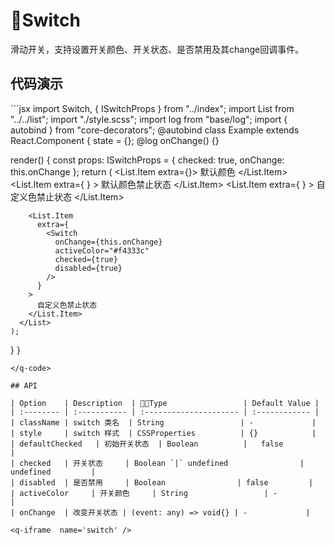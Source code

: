 # Switch <q-qrcode name='switch' />

滑动开关，支持设置开关颜色、开关状态、是否禁用及其change回调事件。

## 代码演示

<q-code>
```jsx
import Switch, { ISwitchProps } from "../index";
import List from "../../list";
import "./style.scss";
import log from "base/log";
import { autobind } from "core-decorators";
@autobind
class Example extends React.Component {
  state = {};
  @log
  onChange() {}

  render() {
    const props: ISwitchProps = {
      checked: true,
      onChange: this.onChange
    };
    return (
      <List>
        <List.Item extra={<Switch onChange={this.onChange} checked={true} />}>
          默认颜色
        </List.Item>
        <List.Item
          extra={
            <Switch onChange={this.onChange} checked={true} disabled={true} />
          }
        >
          默认颜色禁止状态
        </List.Item>
        <List.Item
          extra={
            <Switch onChange={this.onChange} activeColor="#f4333c" checked={true} />
          }
        >
          自定义色禁止状态
        </List.Item>

        <List.Item
          extra={
            <Switch
              onChange={this.onChange}
              activeColor="#f4333c"
              checked={true}
              disabled={true}
            />
          }
        >
          自定义色禁止状态
        </List.Item>
      </List>
    );
  }
}
```
</q-code>

## API

| Option    | Description  | Type                 | Default Value |
| :-------- | :----------- | :--------------------- | :------------ |
| className | switch 类名  | String                 | -             |
| style     | switch 样式  | CSSProperties          | {}            |
| defaultChecked   | 初始开关状态  | Boolean          |   false         |
| checked   | 开关状态     | Boolean `|` undefined                | undefined         |
| disabled  | 是否禁用     | Boolean                | false         |
| activeColor     | 开关颜色     | String                 | -             |
| onChange  | 改变开关状态 | (event: any) => void{} | -             |

<q-iframe  name='switch' />

